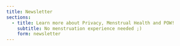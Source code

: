 ```yaml
---
title: Newsletter
sections:
  - title: Learn more about Privacy, Menstrual Health and POW!
    subtitle: No menstruation experience needed ;)
    form: newsletter
---
```

